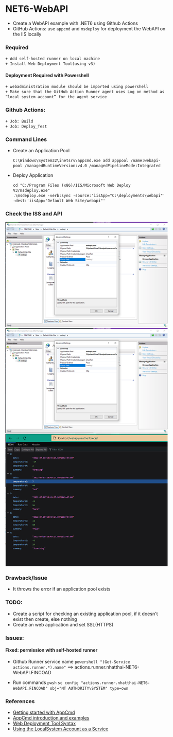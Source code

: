 # NET6-WebAPI
+ Create a WebAPI example with .NET6 using Github Actions
+ GitHub Actions: use `appcmd` and `msdeploy` for deployment the WebAPI on the IIS locally

### Required
    + Add self-hosted runner on local machine
    + Install Web Deployment Tool(using v3)

#### Deployment Required with Powershell
    + webadministration module should be imported using powershell
    + Make sure that the GitHub Action Runner agent uses Log on method as “local system account” for the agent service


### Github Actions:
    + Job: Build
    + Job: Deploy_Test

### Command Lines
+ Create an Application Pool
    ```
    C:\Windows\System32\inetsrv\appcmd.exe add apppool /name:webapi-pool /managedRuntimeVersion:v4.0 /managedPipelineMode:Integrated
    ```

+ Deploy Application
    ```
    cd "C:/Program Files (x86)/IIS/Microsoft Web Deploy V3/msdeploy.exe"
    .\msdeploy.exe -verb:sync -source:'iisApp="C:\deployments\webapi"' -dest:'iisApp="Default Web Site/webapi"'
    ```

### Check the ISS and API
![IIS on WebApp](./Images/iis-app-pool.png)
![Application Pool](./Images/iis-app-pool.png)
![WeatherForecast API](./Images/weatherforecast-api.png)

### Drawback/Issue
+ It throws the error if an application pool exists

### TODO:
+ Create a script for checking an existing application pool, if it doesn't exist then create, else nothing
+ Create an web application and set SSL(HTTPS)

### Issues:
#### Fixed: permission with self-hosted runner

+ Github Runner service name
`powershell "(Get-Service actions.runner.*).name"`
==> actions.runner.nhatthai-NET6-WebAPI.FINCOAD

+ Run commands
`pwsh`
`sc config "actions.runner.nhatthai-NET6-WebAPI.FINCOAD" obj="NT AUTHORITY\SYSTEM" type=own`

### References
+ [Getting started with AppCmd](https://docs.microsoft.com/en-us/iis/get-started/getting-started-with-iis/getting-started-with-appcmdexe)
+ [AppCmd introduction and examples](https://www.saotn.org/appcmd-introduction-examples/)
+ [Web Deployment Tool Syntax](https://docs.microsoft.com/en-us/previous-versions/windows/it-pro/windows-server-2008-r2-and-2008/dd569106(v=ws.10))
+ [Using the LocalSystem Account as a Service](https://docs.microsoft.com/en-us/windows/win32/ad/the-localsystem-account)
